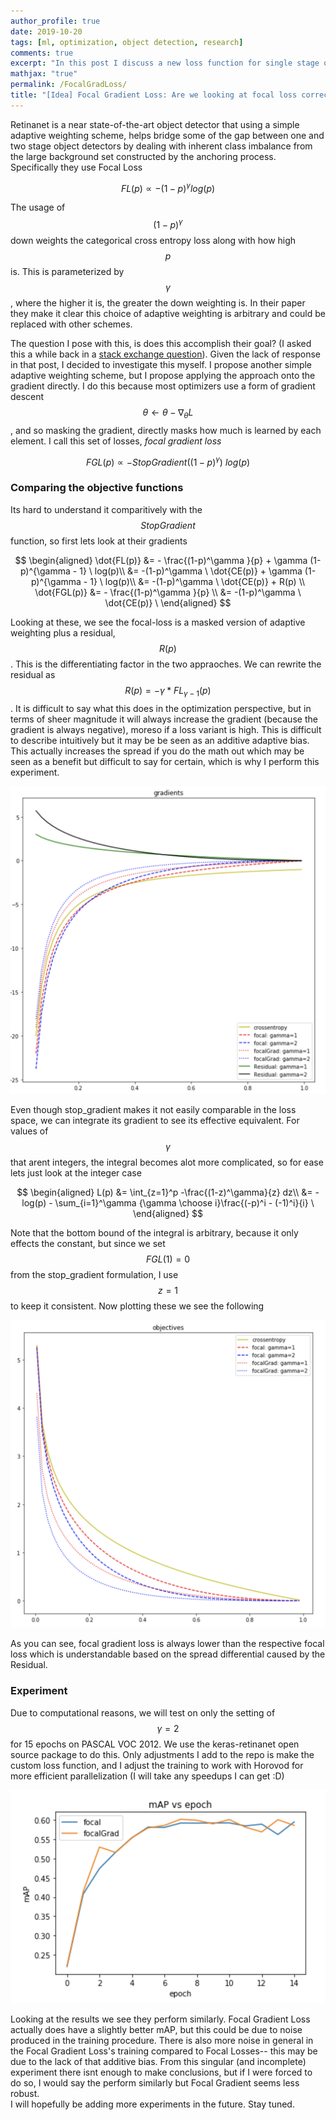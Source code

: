 ```yaml
---
author_profile: true
date: 2019-10-20
tags: [ml, optimization, object detection, research]
comments: true
excerpt: "In this post I discuss a new loss function for single stage object detectors that like retinanets focal loss is adaptive, but works at the gradient level rather than at the objective function level"
mathjax: "true"
permalink: /FocalGradLoss/
title: "[Idea] Focal Gradient Loss: Are we looking at focal loss correctly?"
---   
```


Retinanet is a near state-of-the-art object detector that using a simple adaptive weighting scheme, helps bridge some of the gap between one and two stage object detectors by dealing with inherent class imbalance from the large background set constructed by the anchoring process. Specifically they use Focal Loss  

$$FL(p) \propto - (1-p)^\gamma log(p)$$  

The usage of $$(1-p)^\gamma$$ down weights the categorical cross entropy loss along with how high $$p$$ is. This is parameterized by $$\gamma$$, where the higher it is, the greater the down weighting is. In their paper they make it clear this choice of adaptive weighting is arbitrary and could be replaced with other schemes.  

The question I pose with this, is does this accomplish their goal? (I asked this a while back in a [stack exchange question](https://ai.stackexchange.com/questions/13755/does-retina-nets-focal-loss-accomplish-its-goal)). Given the lack of response in that post, I decided to investigate this myself. I propose another simple adaptive weighting scheme, but I propose applying the approach onto the gradient directly. I do this because most optimizers use a form of gradient descent $$\theta \leftarrow \theta - \nabla_{\theta}L$$, and so masking the gradient, directly masks how much is learned by each element. I call this set of losses, *focal gradient loss*    

$$FGL(p) \propto - StopGradient((1-p)^\gamma) \ log(p)$$

### Comparing the objective functions  
Its hard to understand it comparitively with the $$StopGradient$$ function, so first lets look at their gradients  

$$
\begin{aligned}
    \dot{FL(p)} &= - \frac{(1-p)^\gamma }{p} + \gamma (1-p)^{\gamma - 1} \ log(p)\\
    &= -(1-p)^\gamma \ \dot{CE(p)} + \gamma (1-p)^{\gamma - 1} \ log(p)\\
    &= -(1-p)^\gamma \ \dot{CE(p)} + R(p) \\
    \dot{FGL(p)} &= - \frac{(1-p)^\gamma }{p} \\
    &= -(1-p)^\gamma \ \dot{CE(p)}  \
\end{aligned}
$$

Looking at these, we see the focal-loss is a masked version of adaptive weighting plus a residual, $$R(p)$$. This is the differentiating factor in the two appraoches. We can rewrite the residual as $$R(p) = -\gamma * FL_{\gamma -1}(p)$$. It is difficult to say what this does in the optimization perspective, but in terms of sheer magnitude it will always increase the gradient (because the gradient is always negative), moreso if a loss variant is high. This is difficult to describe intuitively but it may be be seen as an additive adaptive bias. This actually increases the spread if you do the math out which may be seen as a benefit but difficult to say for certain, which is why I perform this experiment.  

<p align="center">
  <img src="/images/FocalGradientLoss/focal_gradients.png">
</p>  

Even though stop_gradient makes it not easily comparable in the loss space, we can integrate its gradient to see its effective equivalent. For values of $$\gamma$$ that arent integers, the integral becomes alot more complicated, so for ease lets just look at the integer case

$$
\begin{aligned}
    L(p) &= \int_{z=1}^p -\frac{(1-z)^\gamma}{z} dz\\
    &= -log(p) - \sum_{i=1}^\gamma {\gamma \choose i}\frac{(-p)^i - (-1)^i}{i} \
\end{aligned}  
$$

Note that the bottom bound of the integral is arbitrary, because it only effects the constant, but since we set $$FGL(1)=0$$ from the stop_gradient formulation, I use $$z=1$$ to keep it consistent. Now plotting these we see the following  

<p align="center">
  <img src="/images/FocalGradientLoss/focal_objectives.png">
</p>    

As you can see, focal gradient loss is always lower than the respective focal loss which is understandable based on the spread differential caused by the Residual.  

### Experiment
Due to computational reasons, we will test on only the setting of $$\gamma = 2$$ for 15 epochs on PASCAL VOC 2012. We use the keras-retinanet open source package to do this. Only adjustments I add to the repo is make the custom loss function, and I adjust the training to work with Horovod for more efficient parallelization (I will take any speedups I can get :D)  

<p align="center">
  <img src="/images/FocalGradientLoss/fl_vs_fgl.png">
</p>   

Looking at the results we see they perform similarly. Focal Gradient Loss actually does have a slightly better mAP, but this could be due to noise produced in the training procedure. There is also more noise in general in the Focal Gradient Loss's training compared to Focal Losses-- this may be due to the lack of that additive bias. From this singular (and incomplete) experiment there isnt enough to make conclusions, but if I were forced to do so, I would say the perform similarly but Focal Gradient seems less robust.   
I will hopefully be adding more experiments in the future. Stay tuned.

